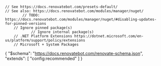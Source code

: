 
    // See https://docs.renovatebot.com/presets-default/
    // See also: https://docs.renovatebot.com/modules/manager/nuget/
            // TODO: https://docs.renovatebot.com/modules/manager/nuget/#disabling-updates-for-pinned-versions
        // Ignore pinned package(s)
                // Ignore internal package(s)
        // .NET Platform Extensions https://dotnet.microsoft.com/en-us/platform/support/policy/extensions
        // Microsoft + System Packages



{
  "$schema": "https://docs.renovatebot.com/renovate-schema.json",
  "extends": [
    "config:recommended"
  ]
}

